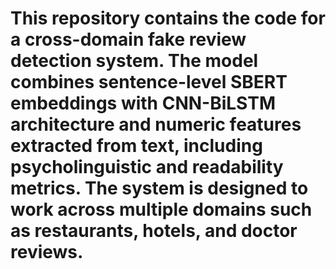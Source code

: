 # This repository contains the code for a cross-domain fake review detection system. The model combines sentence-level SBERT embeddings with CNN-BiLSTM architecture and numeric features extracted from text, including psycholinguistic and readability metrics. The system is designed to work across multiple domains such as restaurants, hotels, and doctor reviews.
